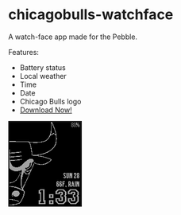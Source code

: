 # chicagobulls-watchface
A watch-face app made for the Pebble.

Features:
- Battery status
- Local weather
- Time
- Date
- Chicago Bulls logo
- [Download Now!](https://apps.getpebble.com/applications/558f9a0ba0821d8d97000027)

![alt tag](imgs/github_img.png)
